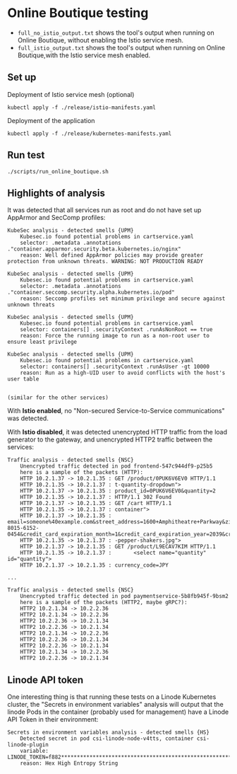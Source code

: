 # Online Boutique testing

- `full_no_istio_output.txt` shows the tool's output when running on Online Boutique, without enabling the Istio service mesh.
- `full_istio_output.txt` shows the tool's output when running on Online Boutique,with the Istio service mesh enabled.


## Set up

Deployment of Istio service mesh (optional)
```
kubectl apply -f ./release/istio-manifests.yaml
```

Deployment of the application
```
kubectl apply -f ./release/kubernetes-manifests.yaml
```

## Run test

```
./scripts/run_online_boutique.sh
```


## Highlights of analysis

It was detected that all services run as root and do not have set up AppArmor and SecComp profiles:
```
KubeSec analysis - detected smells {UPM}
	Kubesec.io found potential problems in cartservice.yaml
	selector: .metadata .annotations ."container.apparmor.security.beta.kubernetes.io/nginx"
	reason: Well defined AppArmor policies may provide greater protection from unknown threats. WARNING: NOT PRODUCTION READY

KubeSec analysis - detected smells {UPM}
	Kubesec.io found potential problems in cartservice.yaml
	selector: .metadata .annotations ."container.seccomp.security.alpha.kubernetes.io/pod"
	reason: Seccomp profiles set minimum privilege and secure against unknown threats

KubeSec analysis - detected smells {UPM}
	Kubesec.io found potential problems in cartservice.yaml
	selector: containers[] .securityContext .runAsNonRoot == true
	reason: Force the running image to run as a non-root user to ensure least privilege

KubeSec analysis - detected smells {UPM}
	Kubesec.io found potential problems in cartservice.yaml
	selector: containers[] .securityContext .runAsUser -gt 10000
	reason: Run as a high-UID user to avoid conflicts with the host's user table


(similar for the other services)
```

With **Istio enabled**, no "Non-secured Service-to-Service communications" was detected.

With **Istio disabled**, it was detected unencrypted HTTP traffic from the load generator to the gateway, and unencrypted HTTP2 traffic between the services:

```
Traffic analysis - detected smells {NSC}
	Unencrypted traffic detected in pod frontend-547c944df9-p25b5
	here is a sample of the packets (HTTP):
	HTTP 10.2.1.37 -> 10.2.1.35 : GET /product/0PUK6V6EV0 HTTP/1.1
	HTTP 10.2.1.35 -> 10.2.1.37 : t-quantity-dropdown">
	HTTP 10.2.1.37 -> 10.2.1.35 : product_id=0PUK6V6EV0&quantity=2
	HTTP 10.2.1.35 -> 10.2.1.37 : HTTP/1.1 302 Found
	HTTP 10.2.1.37 -> 10.2.1.35 : GET /cart HTTP/1.1
	HTTP 10.2.1.35 -> 10.2.1.37 : container">
	HTTP 10.2.1.37 -> 10.2.1.35 : email=someone%40example.com&street_address=1600+Amphitheatre+Parkway&zip_code=94043&city=Mountain+View&state=CA&country=United+States&credit_card_number=4432-8015-6152-0454&credit_card_expiration_month=1&credit_card_expiration_year=2039&credit_card_cvv=672
	HTTP 10.2.1.35 -> 10.2.1.37 : -pepper-shakers.jpg">
	HTTP 10.2.1.37 -> 10.2.1.35 : GET /product/L9ECAV7KIM HTTP/1.1
	HTTP 10.2.1.35 -> 10.2.1.37 :       <select name="quantity" id="quantity">
	HTTP 10.2.1.37 -> 10.2.1.35 : currency_code=JPY

...

Traffic analysis - detected smells {NSC}
	Unencrypted traffic detected in pod paymentservice-5b8fb945f-9bsm2
	here is a sample of the packets (HTTP2, maybe gRPC?):
	HTTP2 10.2.1.34 -> 10.2.2.36
	HTTP2 10.2.1.34 -> 10.2.2.36
	HTTP2 10.2.2.36 -> 10.2.1.34
	HTTP2 10.2.2.36 -> 10.2.1.34
	HTTP2 10.2.1.34 -> 10.2.2.36
	HTTP2 10.2.2.36 -> 10.2.1.34
	HTTP2 10.2.2.36 -> 10.2.1.34
	HTTP2 10.2.1.34 -> 10.2.2.36
	HTTP2 10.2.2.36 -> 10.2.1.34
```

## Linode API token

One interesting thing is that running these tests on a Linode Kubernetes cluster, the "Secrets in environment variables" analysis will output that the linode Pods in the container (probably used for management) have a Linode API Token in their environment:

```
Secrets in environment variables analysis - detected smells {HS}
	Detected secret in pod csi-linode-node-v4tts, container csi-linode-plugin
	variable: LINODE_TOKEN=f882************************************************************
	reason: Hex High Entropy String
```
